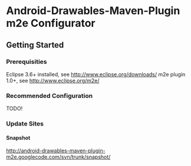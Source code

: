 # Android-Drawables-Maven-Plugin m2e Configurator

## Getting Started

### Prerequisities

Eclipse 3.6+ installed, see http://www.eclipse.org/downloads/
m2e plugin 1.0+, see http://www.eclipse.org/m2e/

### Recommended Configuration ###

TODO!

### Update Sites

#### Snapshot ####

http://android-drawables-maven-plugin-m2e.googlecode.com/svn/trunk/snapshot/